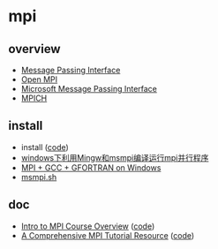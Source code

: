 # mpi

## overview

- [Message Passing Interface](https://en.wikipedia.org/wiki/Message_Passing_Interface)
- [Open MPI](https://en.wikipedia.org/wiki/Open_MPI)
- [Microsoft Message Passing Interface](https://en.wikipedia.org/wiki/Microsoft_Message_Passing_Interface)
- [MPICH](https://en.wikipedia.org/wiki/MPICH)

## install

- install ([code](./install/install))
- [windows下利用Mingw和msmpi编译运行mpi并行程序](https://blog.csdn.net/xenonhu/article/details/78196443)
- [MPI + GCC + GFORTRAN on Windows](https://abhila.sh/writing/3/mpi_instructions.html)
- [msmpi.sh](https://github.com/msys2/MINGW-packages/blob/master/mingw-w64-msmpi/msmpi.sh)

## doc

- [Intro to MPI Course Overview](https://www.dartmouth.edu/~rc/classes/intro_mpi/index.html) ([code](./doc/Intro%20to%20MPI%20Course%20Overview))
- [A Comprehensive MPI Tutorial Resource](https://mpitutorial.com/) ([code](./doc/A%20Comprehensive%20MPI%20Tutorial%20Resource))
